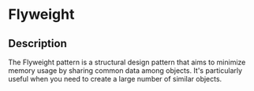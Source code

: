 # Flyweight

## Description

The Flyweight pattern is a structural design pattern that aims to minimize memory usage by sharing common data among objects. It's particularly useful when you need to create a large number of similar objects.